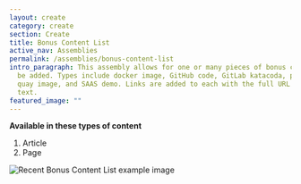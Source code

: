 ```yaml
---
layout: create
category: create
section: Create
title: Bonus Content List
active_nav: Assemblies
permalink: /assemblies/bonus-content-list
intro_paragraph: This assembly allows for one or many pieces of bonus content to
  be added. Types include docker image, GitHub code, GitLab katacoda, podcast,
  quay image, and SAAS demo. Links are added to each with the full URL and link
  text.
featured_image: ""
---
```


**Available in these types of content**

1. Article
2. Page

![Recent Bonus Content List example image](/design-manual/assets/uploads/bonus_content_list-example.png)
